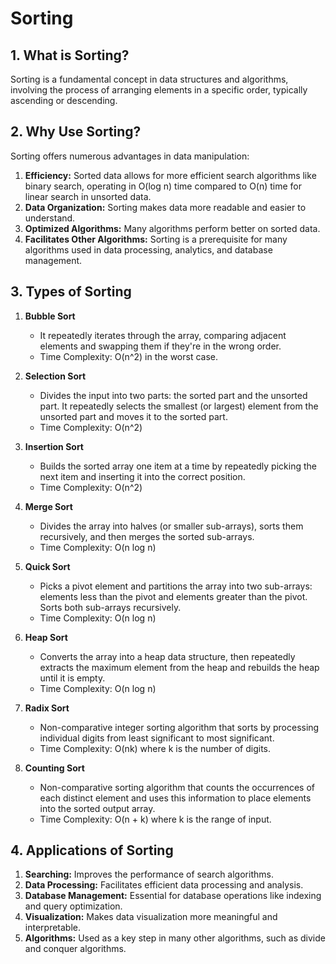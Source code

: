 # Sorting

## 1. What is Sorting?

Sorting is a fundamental concept in data structures and algorithms, involving the process of arranging elements in a specific order, typically ascending or descending.

## 2. Why Use Sorting?

Sorting offers numerous advantages in data manipulation:
   1. **Efficiency:** Sorted data allows for more efficient search algorithms like binary search, operating in O(log n) time compared to O(n) time for linear search in unsorted data.
   2. **Data Organization:** Sorting makes data more readable and easier to understand.
   3. **Optimized Algorithms:** Many algorithms perform better on sorted data.
   4. **Facilitates Other Algorithms:** Sorting is a prerequisite for many algorithms used in data processing, analytics, and database management.

## 3. Types of Sorting

1. **Bubble Sort**
   - It repeatedly iterates through the array, comparing adjacent elements and swapping them if they're in the wrong order.
   - Time Complexity: O(n^2) in the worst case.

2. **Selection Sort**
   - Divides the input into two parts: the sorted part and the unsorted part. It repeatedly selects the smallest (or largest) element from the unsorted part and moves it to the sorted part.
   - Time Complexity: O(n^2)

3. **Insertion Sort**
   - Builds the sorted array one item at a time by repeatedly picking the next item and inserting it into the correct position.
   - Time Complexity: O(n^2)

4. **Merge Sort**
   - Divides the array into halves (or smaller sub-arrays), sorts them recursively, and then merges the sorted sub-arrays.
   - Time Complexity: O(n log n)

5. **Quick Sort**
   - Picks a pivot element and partitions the array into two sub-arrays: elements less than the pivot and elements greater than the pivot. Sorts both sub-arrays recursively.
   - Time Complexity: O(n log n)

6. **Heap Sort**
   - Converts the array into a heap data structure, then repeatedly extracts the maximum element from the heap and rebuilds the heap until it is empty.
   - Time Complexity: O(n log n)

7. **Radix Sort**
   - Non-comparative integer sorting algorithm that sorts by processing individual digits from least significant to most significant.
   - Time Complexity: O(nk) where k is the number of digits.

8. **Counting Sort**
   - Non-comparative sorting algorithm that counts the occurrences of each distinct element and uses this information to place elements into the sorted output array.
   - Time Complexity: O(n + k) where k is the range of input.

## 4. Applications of Sorting

1. **Searching:** Improves the performance of search algorithms.
2. **Data Processing:** Facilitates efficient data processing and analysis.
3. **Database Management:** Essential for database operations like indexing and query optimization.
4. **Visualization:** Makes data visualization more meaningful and interpretable.
5. **Algorithms:** Used as a key step in many other algorithms, such as divide and conquer algorithms.

